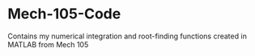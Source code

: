 # Mech-105-Code
Contains my numerical integration and root-finding functions created in MATLAB from Mech 105


